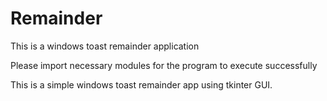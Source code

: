 # Remainder
This is a windows toast remainder application

Please import necessary modules for the program to execute successfully

This is a simple windows toast remainder app using tkinter GUI.
